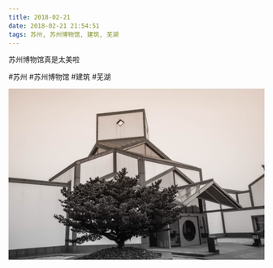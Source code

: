 ```yaml
---
title: 2018-02-21
date: 2018-02-21 21:54:51
tags: 苏州, 苏州博物馆, 建筑, 芜湖
---
```


<p>苏州博物馆真是太美啦</p>

#苏州 #苏州博物馆 #建筑 #芜湖

![](/assets/images/2018/02/35fd65a7ac3457e402ec87ab5bb336da.jpg)
